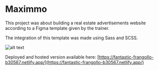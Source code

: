 # Maximmo

This project was about building a real estate advertisements website according to a Figma template given by the trainer.

The integration of this template was made using Sass and SCSS.

![alt text](https://i.imgur.com/zv1foE5.png)

Deployed and hosted version available here: [https://fantastic-frangollo-b30567.netlify.app/](https://fantastic-frangollo-b30567.netlify.app/)